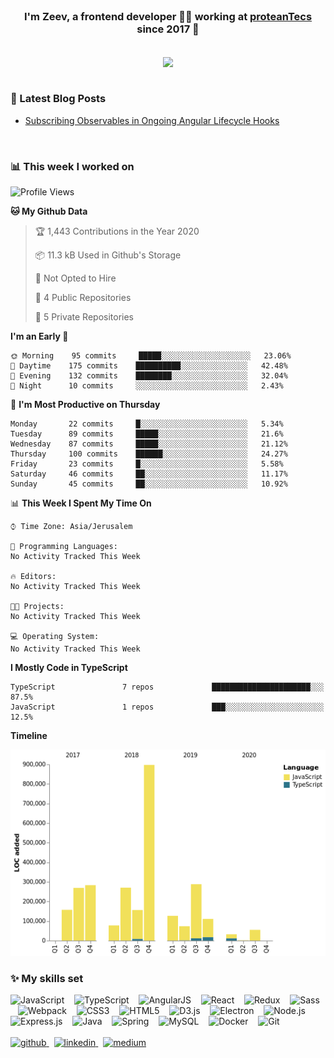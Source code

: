 <br/>  

### <div align="center">I'm Zeev, a frontend developer 👨‍💻 working at [proteanTecs](https://www.proteantecs.com) since 2017 🚀</div>  
<br/>

<div align="center"><img src="https://github-readme-stats.vercel.app/api?username=zeevkatz&show_icons=true&count_private=true" align="center" /></div>  
<br/>

### 📕 Latest Blog Posts
<!-- BLOG-POST-LIST:START -->
- [Subscribing Observables in Ongoing Angular Lifecycle Hooks](https://medium.com/@zeevkatz/subscribing-observables-in-ongoing-angular-lifecycle-hooks-473224afda?source=rss-7a220ee6b5f1------2)
<!-- BLOG-POST-LIST:END -->
<br/>

### 📊 This week I worked on
<!--START_SECTION:waka-->
![Profile Views](http://img.shields.io/badge/Profile%20Views-61-blue)

**🐱 My Github Data** 

> 🏆 1,443 Contributions in the Year 2020
 > 
> 📦 11.3 kB Used in Github's Storage 
 > 
> 🚫 Not Opted to Hire
 > 
> 📜 4 Public Repositories
 > 
> 🔑 5 Private Repositories 

**I'm an Early 🐤** 

```text
🌞 Morning    95 commits     █████░░░░░░░░░░░░░░░░░░░░   23.06% 
🌆 Daytime    175 commits    ██████████░░░░░░░░░░░░░░░   42.48% 
🌃 Evening    132 commits    ████████░░░░░░░░░░░░░░░░░   32.04% 
🌙 Night      10 commits     ░░░░░░░░░░░░░░░░░░░░░░░░░   2.43%

```
📅 **I'm Most Productive on Thursday** 

```text
Monday       22 commits     █░░░░░░░░░░░░░░░░░░░░░░░░   5.34% 
Tuesday      89 commits     █████░░░░░░░░░░░░░░░░░░░░   21.6% 
Wednesday    87 commits     █████░░░░░░░░░░░░░░░░░░░░   21.12% 
Thursday     100 commits    ██████░░░░░░░░░░░░░░░░░░░   24.27% 
Friday       23 commits     █░░░░░░░░░░░░░░░░░░░░░░░░   5.58% 
Saturday     46 commits     ██░░░░░░░░░░░░░░░░░░░░░░░   11.17% 
Sunday       45 commits     ██░░░░░░░░░░░░░░░░░░░░░░░   10.92%

```


📊 **This Week I Spent My Time On** 

```text
⌚︎ Time Zone: Asia/Jerusalem

💬 Programming Languages: 
No Activity Tracked This Week

🔥 Editors: 
No Activity Tracked This Week

🐱‍💻 Projects: 
No Activity Tracked This Week

💻 Operating System: 
No Activity Tracked This Week

```

**I Mostly Code in TypeScript** 

```text
TypeScript               7 repos             ██████████████████████░░░   87.5% 
JavaScript               1 repos             ███░░░░░░░░░░░░░░░░░░░░░░   12.5%

```


**Timeline**

![Chart not found](https://github.com/ZeevKatz/ZeevKatz/blob/master/charts/bar_graph.png) 


<!--END_SECTION:waka-->

### ✨ My skills set
<div>
  <img src="https://devicons.github.io/devicon/devicon.git/icons/javascript/javascript-original.svg" alt="JavaScript" height="50" />
  &nbsp;&nbsp;
  <img src="https://devicons.github.io/devicon/devicon.git/icons/typescript/typescript-original.svg" alt="TypeScript" height="50" />  
  &nbsp;&nbsp;
  <img src="https://devicons.github.io/devicon/devicon.git/icons/angularjs/angularjs-original.svg" alt="AngularJS" height="50" />  
  &nbsp;&nbsp;  
  <img src="https://devicons.github.io/devicon/devicon.git/icons/react/react-original-wordmark.svg" alt="React" height="50" />  
  &nbsp;&nbsp;
  <img src="https://devicons.github.io/devicon/devicon.git/icons/redux/redux-original.svg" alt="Redux" height="50" />  
  &nbsp;&nbsp;
  <img src="https://devicons.github.io/devicon/devicon.git/icons/sass/sass-original.svg" alt="Sass" height="50" />  
  &nbsp;&nbsp;
  <img src="https://devicons.github.io/devicon/devicon.git/icons/webpack/webpack-original.svg" alt="Webpack" height="50" />  
  &nbsp;&nbsp;
  <img src="https://devicons.github.io/devicon/devicon.git/icons/css3/css3-original-wordmark.svg" alt="CSS3" height="50" />  
  &nbsp;&nbsp;
  <img src="https://devicons.github.io/devicon/devicon.git/icons/html5/html5-original-wordmark.svg" alt="HTML5" height="50" />  
  &nbsp;&nbsp;
  <img src="https://devicons.github.io/devicon/devicon.git/icons/d3js/d3js-original.svg" alt="D3.js" height="50" />  
  &nbsp;&nbsp;
  <img src="https://devicons.github.io/devicon/devicon.git/icons/electron/electron-original.svg" alt="Electron" height="50" />   
  &nbsp;&nbsp;
  <img src="https://devicons.github.io/devicon/devicon.git/icons/nodejs/nodejs-original-wordmark.svg" alt="Node.js" height="50" />   
  &nbsp;&nbsp;
  <img src="https://devicons.github.io/devicon/devicon.git/icons/express/express-original-wordmark.svg" alt="Express.js" height="50" />  
  &nbsp;&nbsp;
  <img src="https://devicons.github.io/devicon/devicon.git/icons/java/java-original-wordmark.svg" alt="Java" height="50" />  
  &nbsp;&nbsp;
  <img src="https://www.vectorlogo.zone/logos/springio/springio-icon.svg" alt="Spring" height="50" />  
  &nbsp;&nbsp;
  <img src="https://devicons.github.io/devicon/devicon.git/icons/mysql/mysql-original-wordmark.svg" alt="MySQL" height="50" /> 
  &nbsp;&nbsp;
  <img src="https://devicons.github.io/devicon/devicon.git/icons/docker/docker-original-wordmark.svg" alt="Docker" height="50" />  
  &nbsp;&nbsp;
  <img src="https://www.vectorlogo.zone/logos/git-scm/git-scm-icon.svg" alt="Git" height="50" />  
</div>
<br/>

<div>
  <a href="https://github.com/zeevkatz" target="_blank">
    <img src=https://img.shields.io/badge/github-%2324292e.svg?&style=for-the-badge&logo=github&logoColor=white alt=github style="margin-bottom: 5px;" />
  </a>
  &nbsp;
  <a href="https://linkedin.com/in/zeev-katz" target="_blank">
    <img src=https://img.shields.io/badge/linkedin-%231E77B5.svg?&style=for-the-badge&logo=linkedin&logoColor=white alt=linkedin style="margin-bottom: 5px;" />
  </a>
  &nbsp;
  <a href="https://medium.com/@zeevkatz" target="_blank">
    <img src=https://img.shields.io/badge/medium-%23292929.svg?&style=for-the-badge&logo=medium&logoColor=white alt=medium style="margin-bottom: 5px;" />
  </a>  
</div>
